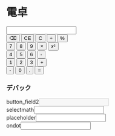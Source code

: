 # 電卓
<html>
  <body>
    <script src="script.js"></script>
    <input type="number" id="button_field"><br>
      <button type="button" onclick="char_delete(0)">⌫</button>
      <button type="button" onclick="char_delete(1)">CE</button>
      <button type="button" onclick="char_delete(2)">C</button>
      <button type="button" onclick="math('/')">÷</button>
      <button type="button" onclick="math('%')">%</button>
    <br>
        <button type="button" onclick="button(7)">7</button>
        <button type="button" onclick="button(8)">8</button>
        <button type="button" onclick="button(9)">9</button>
        <button type="button" onclick="math('*')">×</button>
        <button type="button" onclick="math('**')">𝑥²</button>
    <br>
      <button type="button" onclick="button(4)">4</button>
      <button type="button" onclick="button(5)">5</button>
      <button type="button" onclick="button(6)">6</button>
      <button type="button" onclick="math('-')">-</button>
    <br>
      <button type="button" onclick="button(1)">1</button>
      <button type="button" onclick="button(2)">2</button>
      <button type="button" onclick="button(3)">3</button>
      <button type="button" onclick="math('+')">+</button>
    <br>
      <button type="button" onclick="minus()">-</button>
      <button type="button" onclick="button(0)">0</button>
      <button type="button" onclick="buttondot(ondot)">.</button>
      <button type="button" onclick="math('=')">=</button>
    <br>
    <!--デバック-->
    <h3>デバック</h3>
    button_field2<input type="number" id="button_field2" disabled>
    <br>
    selectmath<input type="text" id="sld">
    <br>
    placeholder<input type="text" id="pld">
    <br>
    ondot<input type="text" id="dod">
    
  </body>
<html>
